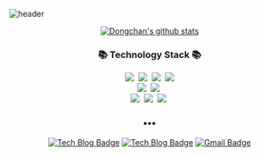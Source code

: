 ![header](https://capsule-render.vercel.app/api?type=slice&color=30A9DE&height=170&section=header&text=donchanee();&fontColor=090707&fontAlignX=45&fontAlignY=65&fontSize=100)

<div align=center>  
  
[![Dongchan's github stats](https://github-readme-stats.vercel.app/api?username=donchanee)](https://github.com/anuraghazra/github-readme-stats)


<h3 align="center">📚 Technology Stack 📚</h3>
<p align="center">
  <img src="https://img.shields.io/badge/-PYHTON-blue"/>&nbsp
  <img src="https://img.shields.io/badge/-TensorFlow-FF6F00"/>&nbsp
  <img src="https://img.shields.io/badge/-JAVASCRIPT-yellow"/>&nbsp
  <img src="https://img.shields.io/badge/-MySQL-navy"/>
  <br>
  <img src="https://img.shields.io/badge/-Django-blue"/>&nbsp
  <img src="https://img.shields.io/badge/-Flask-blue"/>&nbsp
  <br>
  <img src="https://img.shields.io/badge/-AWS-black"/>&nbsp
  <img src="https://img.shields.io/badge/-Git-black"/>&nbsp
  <img src="https://img.shields.io/badge/-CleanCode-black"/>&nbsp
</p>

<h3 align="center">•••</h3>

[![Tech Blog Badge](http://img.shields.io/badge/-Tech%20blog-1ED760?style=flat-square&logo=V&logoColor=white&link=https://velog.io/@donchanee)](https://velog.io/@donchanee)
[![Tech Blog Badge](http://img.shields.io/badge/-Tech%20blog-FABF15?style=flat-square&logo=tails&logoColor=white&link=https://double-tap.tistory.com//)](https://double-tap.tistory.com/)
[![Gmail Badge](https://img.shields.io/badge/Gmail-d14836?style=flat-square&logo=Gmail&logoColor=white&link=mailto:dchan0305@gmail.com)](mailto:dchan0305@gmail.com)

</div>

<!--
**donchanee/donchanee** is a ✨ _special_ ✨ repository because its `README.md` (this file) appears on your GitHub profile.

Here are some ideas to get you started:

- 🔭 I’m currently working on ...
- 🌱 I’m currently learning ...
- 👯 I’m looking to collaborate on ...
- 🤔 I’m looking for help with ...
- 💬 Ask me about ...
- 📫 How to reach me: ...
- 😄 Pronouns: ...
- ⚡ Fun fact: ...
-->
